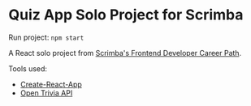 # Quiz App Solo Project for Scrimba

Run project: `npm start`

A React solo project from [Scrimba's Frontend Developer Career Path](https://scrimba.com/learn/frontend).

Tools used:

- [Create-React-App](https://opentdb.com/api_config.php)
- [Open Trivia API](https://opentdb.com/api_config.phpz)

